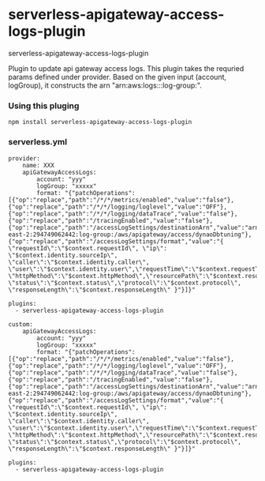 # serverless-apigateway-access-logs-plugin
serverless-apigateway-access-logs-plugin

Plugin to update api gateway access logs. This plugin takes the requried params defined under provider. Based on the given input (account, logGroup), it constructs the arn "arn:aws:logs:<region>:<account>:log-group:<logGroup>".

### Using this pluging
```
npm install serverless-apigateway-access-logs-plugin
```

### serverless.yml
```
provider:
    name: XXX
    apiGatewayAccessLogs:
        account: "yyy"
        logGroup: "xxxxx"
        format: "{"patchOperations":[{"op":"replace","path":"/*/*/metrics/enabled","value":"false"},{"op":"replace","path":"/*/*/logging/loglevel","value":"OFF"},{"op":"replace","path":"/*/*/logging/dataTrace","value":"false"},{"op":"replace","path":"/tracingEnabled","value":"false"},{"op":"replace","path":"/accessLogSettings/destinationArn","value":"arn:aws:logs:us-east-2:294749062442:log-group:/aws/apigateway/access/dynaoDbtuning"},{"op":"replace","path":"/accessLogSettings/format","value":"{ \"requestId\":\"$context.requestId\", \"ip\": \"$context.identity.sourceIp\", \"caller\":\"$context.identity.caller\", \"user\":\"$context.identity.user\",\"requestTime\":\"$context.requestTime\", \"httpMethod\":\"$context.httpMethod\",\"resourcePath\":\"$context.resourcePath\", \"status\":\"$context.status\",\"protocol\":\"$context.protocol\", \"responseLength\":\"$context.responseLength\" }"}]}"

plugins:
  - serverless-apigateway-access-logs-plugin
```

```
custom:
    apiGatewayAccessLogs:
        account: "yyy"
        logGroup: "xxxxx"
        format: "{"patchOperations":[{"op":"replace","path":"/*/*/metrics/enabled","value":"false"},{"op":"replace","path":"/*/*/logging/loglevel","value":"OFF"},{"op":"replace","path":"/*/*/logging/dataTrace","value":"false"},{"op":"replace","path":"/tracingEnabled","value":"false"},{"op":"replace","path":"/accessLogSettings/destinationArn","value":"arn:aws:logs:us-east-2:294749062442:log-group:/aws/apigateway/access/dynaoDbtuning"},{"op":"replace","path":"/accessLogSettings/format","value":"{ \"requestId\":\"$context.requestId\", \"ip\": \"$context.identity.sourceIp\", \"caller\":\"$context.identity.caller\", \"user\":\"$context.identity.user\",\"requestTime\":\"$context.requestTime\", \"httpMethod\":\"$context.httpMethod\",\"resourcePath\":\"$context.resourcePath\", \"status\":\"$context.status\",\"protocol\":\"$context.protocol\", \"responseLength\":\"$context.responseLength\" }"}]}"

plugins:
  - serverless-apigateway-access-logs-plugin
```